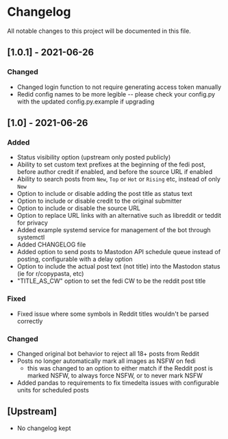 # Changelog

All notable changes to this project will be documented in this file.

## [1.0.1] - 2021-06-26

### Changed
- Changed login function to not require generating access token manually
- Redid config names to be more legible -- please check your config.py with the updated config.py.example if upgrading

## [1.0] - 2021-06-26

### Added
- Status visibility option (upstream only posted publicly)
- Ability to set custom text prefixes at the beginning of the fedi post, before author credit if enabled, and before the source URL if enabled
- Ability to search posts from `New`, `Top` or `Hot` or `Rising` etc, instead of only `New`
- Option to include or disable adding the post title as status text
- Option to include or disable credit to the original submitter
- Option to include or disable the source URL
- Option to replace URL links with an alternative such as libreddit or teddit for privacy
- Added example systemd service for management of the bot through systemctl
- Added CHANGELOG file
- Added option to send posts to Mastodon API schedule queue instead of posting, configurable with a delay option
- Option to include the actual post text (not title) into the Mastodon status (ie for r/copypasta, etc)
- "TITLE_AS_CW" option to set the fedi CW to be the reddit post title

### Fixed

- Fixed issue where some symbols in Reddit titles wouldn't be parsed correctly

### Changed

- Changed original bot behavior to reject all 18+ posts from Reddit
- Posts no longer automatically mark all images as NSFW on fedi
   - this was changed to an option to either match if the Reddit post is marked NSFW, to always force NSFW, or to never mark NSFW 
- Added pandas to requirements to fix timedelta issues with configurable units for scheduled posts

## [Upstream]

- No changelog kept

